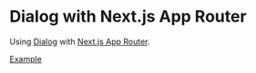# Dialog with Next.js App Router

<p data-description>
  Using <a href="/components/dialog">Dialog</a> with <a href="https://nextjs.org/docs/routing/introduction">Next.js App Router</a>.
</p>

<a href="./app/page.tsx" data-playground embed="next">Example</a>
